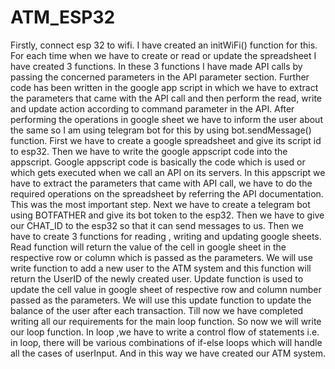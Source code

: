 # ATM_ESP32
Firstly, connect esp 32 to wifi. I have created an initWiFi() function for this. For each time when we have to create or read or update the spreadsheet I have created 3 functions. In these 3 functions I have made API calls by passing the concerned parameters in the API parameter section. Further code has been written in the google app script in which we have to extract the parameters that came with the API call and then perform the read, write and update action according to command parameter in the API. After performing the operations in google sheet we have to inform the user about the same so I am using telegram bot for this by using bot.sendMessage() function.
First we have to create a google spreadsheet and give its script id to esp32.
Then we have to write the google appscript code into the appscript. Google appscript code is basically the code which is used or which gets executed when we call an API on its servers. In this appscript we have to extract the parameters that came with API call, we have to do the required operations on the spreadsheet by referring the API documentation. This was the most important step.
Next we have to create a telegram bot using BOTFATHER and give its bot token to the esp32. Then we have to give our CHAT_ID to the esp32 so that it can send messages to us.
Then we have to create 3 functions for reading , writing and updating google sheets. Read function will return the value of the cell in google sheet in the respective row or column which is passed as the parameters. We will use write function to add a new user to the ATM system and this function will return the UserID of the newly created user. Update function is used to update the cell value in google sheet of respective row and column number passed as the parameters. We will use this update function to update the balance of the user after each transaction.
Till now we have completed writing all our requirements for the main loop function. So now we will write our loop function. In loop ,we have to write a control flow of statements i.e. in loop, there will be various combinations of if-else loops which will handle all the cases of userInput.
And in this way we have created our ATM system.
